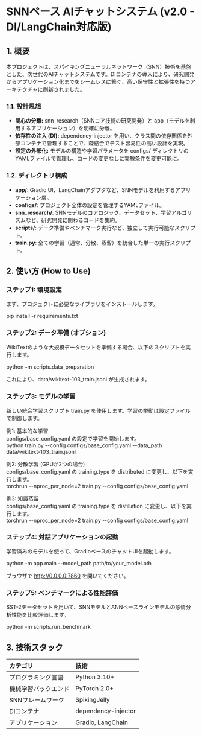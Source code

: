 # **SNNベース AIチャットシステム (v2.0 \- DI/LangChain対応版)**

## **1\. 概要**

本プロジェクトは、スパイキングニューラルネットワーク（SNN）技術を基盤とした、次世代のAIチャットシステムです。DIコンテナの導入により、研究開発からアプリケーション化までをシームレスに繋ぐ、高い保守性と拡張性を持つアーキテクチャに刷新されました。

### **1.1. 設計思想**

* **関心の分離:** snn\_research（SNNコア技術の研究開発）と app（モデルを利用するアプリケーション）を明確に分離。  
* **依存性の注入 (DI):** dependency-injector を用い、クラス間の依存関係を外部コンテナで管理することで、疎結合でテスト容易性の高い設計を実現。  
* **設定の外部化:** モデルの構造や学習パラメータを configs/ ディレクトリのYAMLファイルで管理し、コードの変更なしに実験条件を変更可能に。

### **1.2. ディレクトリ構成**

* **app/**: Gradio UI、LangChainアダプタなど、SNNモデルを利用するアプリケーション層。  
* **configs/**: プロジェクト全体の設定を管理するYAMLファイル。  
* **snn\_research/**: SNNモデルのコアロジック、データセット、学習アルゴリズムなど、研究開発に関わるコードを集約。  
* **scripts/**: データ準備やベンチマーク実行など、独立して実行可能なスクリプト。  
* **train.py**: 全ての学習（通常、分散、蒸留）を統合した単一の実行スクリプト。

## **2\. 使い方 (How to Use)**

### **ステップ1: 環境設定**

まず、プロジェクトに必要なライブラリをインストールします。

pip install \-r requirements.txt

### **ステップ2: データ準備 (オプション)**

WikiTextのような大規模データセットを準備する場合、以下のスクリプトを実行します。

python \-m scripts.data\_preparation

これにより、data/wikitext-103\_train.jsonl が生成されます。

### **ステップ3: モデルの学習**

新しい統合学習スクリプト train.py を使用します。学習の挙動は設定ファイルで制御します。

例1: 基本的な学習  
configs/base\_config.yaml の設定で学習を開始します。  
python train.py --config configs/base_config.yaml --data_path data/wikitext-103_train.jsonl

例2: 分散学習 (GPUが2つの場合)  
configs/base\_config.yaml の training.type を distributed に変更し、以下を実行します。  
torchrun \--nproc\_per\_node=2 train.py \--config configs/base\_config.yaml

例3: 知識蒸留  
configs/base\_config.yaml の training.type を distillation に変更し、以下を実行します。  
torchrun \--nproc\_per\_node=2 train.py \--config configs/base\_config.yaml

### **ステップ4: 対話アプリケーションの起動**

学習済みのモデルを使って、GradioベースのチャットUIを起動します。

python \-m app.main \--model\_path path/to/your\_model.pth

ブラウザで http://0.0.0.0:7860 を開いてください。

### **ステップ5: ベンチマークによる性能評価**

SST-2データセットを用いて、SNNモデルとANNベースラインモデルの感情分析性能を比較評価します。

python \-m scripts.run\_benchmark

## **3\. 技術スタック**

| カテゴリ | 技術 |
| :---- | :---- |
| プログラミング言語 | Python 3.10+ |
| 機械学習バックエンド | PyTorch 2.0+ |
| SNNフレームワーク | SpikingJelly |
| DIコンテナ | dependency-injector |
| アプリケーション | Gradio, LangChain |


